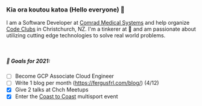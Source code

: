 ### Kia ora koutou katoa (Hello everyone) 👋

I am a Software Developer at [Comrad Medical Systems](https://comrad.co.nz/) and help organize [Code Clubs](https://codeclub.nz/) in Christchurch, NZ. I'm a tinkerer at :yellow_heart: and am passionate about utilizing cutting edge technologies to solve real world problems.

<br />

##### 🎯 Goals for 2021:
- [ ] Become GCP Associate Cloud Engineer
- [ ] Write 1 blog per month (https://fergusfrl.com/blog/) (4/12)
- [x] Give 2 talks at Chch Meetups
- [x] Enter the [Coast to Coast](https://www.coasttocoast.co.nz/) multisport event
